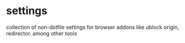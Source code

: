 # settings
collection of non-dotfile settings for browser addons like ublock origin, redirector. among other tools
